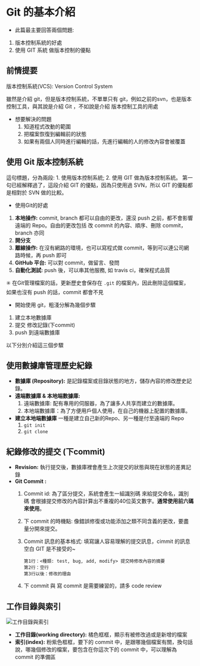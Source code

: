 # Git 的基本介紹

- 此篇最主要回答兩個問題:
1. 版本控制系統的好處
1. 使用 GIT 系統 做版本控制的優點

## 前情提要

版本控制系統(VCS): Version Control System

雖然是介紹 git，但是版本控制系統，不單單只有 git，例如之前的svn，也是版本控制工具，與其說是介紹 Git ，不如說是介紹 版本控制工具的用處

- 想要解決的問題
  1. 知道程式改動的範圍
  1. 把檔案恢復到編輯前的狀態
  1. 如果有兩個人同時進行編輯的話，先進行編輯的人的修改內容會被覆蓋

## 使用 Git 版本控制系統

這句標題，分為兩段: 1. 使用版本控制系統; 2. 使用 GIT 做為版本控制系統。
第一句已經解釋過了，這段介紹 GIT 的優點，因為只使用過 SVN，所以 GIT 的優點都是相對於 SVN 做的比較。

- 使用Git的好處
1. **本地操作:** commit, branch 都可以自由的更改，還沒 push 之前，都不會影響 遠端的 Repo。自由的更改包括 改 commit 的內容、順序、刪除 commit，branch 亦同
1. **開分支**
1. **離線操作:** 在沒有網路的環境，也可以寫程式做 commit，等到可以連公司網路時候，再 push 即可
1. **GitHub 平台:** 可以對 commit，做留言、發問
1. **自動化測試:** push 後，可以串其他服務, 如 travis ci，確保程式品質

:eight_spoked_asterisk: 在Git管理檔案的話，更新歷史會保存在 `.git` 的檔案內，因此刪除這個檔案，如果也沒有 push 的話，commit 都會不見

- 開始使用 git，粗淺分解為幾個步驟
1. 建立本地數據庫
1. 提交 修改記錄(下commit)
1. push 到遠端數據庫

以下分別介紹這三個步驟

## 使用數據庫管理歷史紀錄

- **數據庫 (Repository):** 是記錄檔案或目錄狀態的地方，儲存內容的修改歷史記錄。
- **遠端數據庫 & 本地端數據庫:**
  1. 遠端數據庫: 配有專用的伺服器，為了讓多人共享而建立的數據庫。
  1. 本地端數據庫：為了方便用戶個人使用，在自己的機器上配置的數據庫。
- **建立本地端數據庫** 一種是建立自己新的Repo、另一種是付至遠端的 Repo
  1. `git init`
  1. `git clone`

## 紀錄修改的提交 (下commit)

- **Revision:** 執行提交後，數據庫裡會產生上次提交的狀態與現在狀態的差異記錄
- **Git Commit :**
  1. Commit id: 為了區分提交，系統會產生一組識別碼 來給提交命名，識別碼 會根據提交修改的內容計算出不重複的40位英文數字。__通常使用前六碼來使用__。
  1. 下 commit 的時機點: 像錯誤修復或功能添加之類不同含義的更改，要盡量分開來提交。
  1. Commit 訊息的基本格式: 填寫讓人容易理解的提交訊息，cimmit 的訊息空白 GIT 是不接受的~

        ```text
        第1行：<種類: test, bug, add, modify> 提交時修改內容的摘要
        第2行：空行
        第3行以後：修改的理由
        ```
  1. 下 commit 與 寫 commit 是需要練習的，請多 code review

## 工作目錄與索引

![工作目錄與索引](https://i.imgur.com/rhRqnKp.jpg)

- **工作目錄(working directory):** 橘色框框，顯示有被修改過或是新增的檔案
- **索引(index):** 粉紫色框框，要下的 commit 中，是跟哪幾個檔案有關，換句話說，哪幾個修改的檔案，要包含在你這次下的 commit 中，可以理解為 commit 的準備區